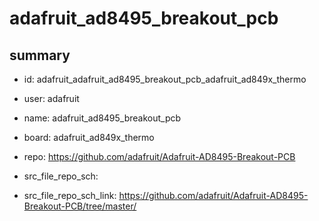 # adafruit_ad8495_breakout_pcb
 
## summary 
* id: adafruit_adafruit_ad8495_breakout_pcb_adafruit_ad849x_thermo
* user: adafruit
* name: adafruit_ad8495_breakout_pcb
* board: adafruit_ad849x_thermo
* repo: https://github.com/adafruit/Adafruit-AD8495-Breakout-PCB



* src_file_repo_sch: 
* src_file_repo_sch_link: https://github.com/adafruit/Adafruit-AD8495-Breakout-PCB/tree/master/




